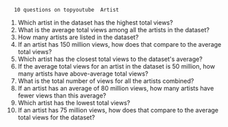       10 questions on topyoutube  Artist


1. Which artist in the dataset has the highest total views?
2. What is the average total views among all the artists in the dataset?
3. How many artists are listed in the dataset?
4. If an artist has 150 million views, how does that compare to the average total views?
5. Which artist has the closest total views to the dataset's average?
6. If the average total views for an artist in the dataset is 50 million, how many artists have above-average total views?
7. What is the total number of views for all the artists combined?
8. If an artist has an average of 80 million views, how many artists have fewer views than this average?
9. Which artist has the lowest total views?
10. If an artist has 75 million views, how does that compare to the average total views for the dataset?

